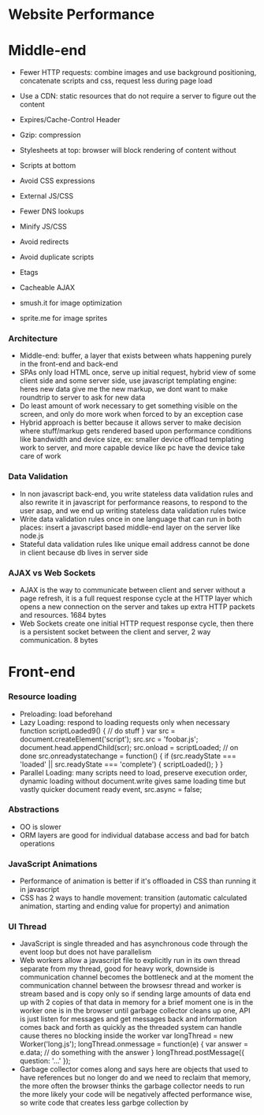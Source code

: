 # Website Performance


# Middle-end

- Fewer HTTP requests: combine images and use background positioning, concatenate scripts and css, request less during page load
- Use a CDN: static resources that do not require a server to figure out the content
- Expires/Cache-Control Header
- Gzip: compression
- Stylesheets at top: browser will block rendering of content without
- Scripts at bottom
- Avoid CSS expressions
- External JS/CSS
- Fewer DNS lookups
- Minify JS/CSS
- Avoid redirects
- Avoid duplicate scripts
- Etags
- Cacheable AJAX

- smush.it for image optimization
- sprite.me for image sprites

### Architecture
- Middle-end: buffer, a layer that exists between whats happening purely in the front-end and back-end
- SPAs only load HTML once, serve up initial request, hybrid view of some client side and some server side, use javascript templating engine: heres new data give me the new markup, we dont want to make roundtrip to server to ask for new data
- Do least amount of work necessary to get something visible on the screen, and only do more work when forced to by an exception case
- Hybrid approach is better because it allows server to make decision where stuff/markup gets rendered based upon performance conditions like bandwidth and device size, ex: smaller device offload templating work to server, and more capable device like pc have the device take care of work

### Data Validation
- In non javascript back-end, you write stateless data validation rules and also rewrite it in javascript for performance reasons, to respond to the user asap, and we end up writing stateless data validation rules twice
- Write data validation rules once in one language that can run in both places: insert a javascript based middle-end layer on the server like node.js
- Stateful data validation rules like unique email address cannot be done in client because db lives in server side

### AJAX vs Web Sockets
- AJAX is the way to communicate between client and server without a page refresh, it is a full request response cycle at the HTTP layer which opens a new connection on the server and takes up extra HTTP packets and resources. 1684 bytes
- Web Sockets create one initial HTTP request response cycle, then there is a persistent socket between the client and server, 2 way communication. 8 bytes


# Front-end

### Resource loading
- Preloading: load beforehand <link rel="prefetch" href="">
- Lazy Loading: respond to loading requests only when necessary
function scriptLoaded9() {
  // do stuff
}
var src = document.createElement('script');
src.src = 'foobar.js';
document.head.appendChild(scr);
src.onload = scriptLoaded; // on done
src.onreadystatechange = function() {
  if (src.readyState === 'loaded' || src.readyState === 'complete') {
    scriptLoaded();
  }
}
- Parallel Loading: many scripts need to load, preserve execution order, dynamic loading without document.write gives same loading time but vastly quicker document ready event, src.async = false;

### Abstractions
- OO is slower
- ORM layers are good for individual database access and bad for batch operations

### JavaScript Animations
- Performance of animation is better if it's offloaded in CSS than running it in javascript
- CSS has 2 ways to handle movement: transition (automatic calculated animation, starting and ending value for property) and animation

### UI Thread
- JavaScript is single threaded and has asynchronous code through the event loop but does not have parallelism
- Web workers allow a javascript file to explicitly run in its own thread separate from my thread, good for heavy work, downside is communication channel becomes the bottleneck and at the moment the communication channel between the browsesr thread and worker is stream based and is copy only so if sending large amounts of data end up with 2 copies of that data in memory for a brief moment one is in the worker one is in the browser until garbage collector cleans up one, API is just listen for messages and get messages back and information comes back and forth as quickly as the threaded system can handle cause theres no blocking inside the worker
var longThread = new Worker('long.js');
longThread.onmessage = function(e) {
  var answer = e.data;
  // do something with the answer
}
longThread.postMessage({
  question: '...'
});
- Garbage collector comes along and says here are objects that used to have references but no longer do and we need to reclaim that memory, the more often the browser thinks the garbage collector needs to run the more likely your code will be negatively affected performance wise, so write code that creates less garbge collection by
